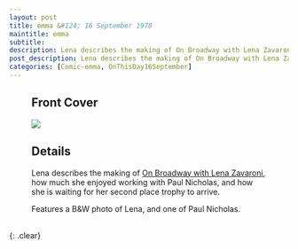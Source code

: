 ```yaml
---
layout: post
title: emma &#124; 16 September 1978
maintitle: emma
subtitle:
description: Lena describes the making of On Broadway with Lena Zavaroni, how much she enjoyed working with Paul Nicholas, and how she is waiting for her second place trophy to arrive.
post_description: Lena describes the making of On Broadway with Lena Zavaroni, how much she enjoyed working with Paul Nicholas, and how she is waiting for her second place trophy to arrive.
categories: [Comic-emma, OnThisDay16September]
---
```


<figure class="fig1">
<h2>Front Cover</h2>
<a href="{{ page.image }}"><img src="{{ page.image }}" class="full-width zoom-in" /></a>
</figure>

<figure class="fig2">
<h2>Details</h2>
<p>Lena describes the making of <a href="/1978-09-06-on-broadway-with-lena-zavaroni">On Broadway with Lena Zavaroni</a>, how much she enjoyed working with Paul Nicholas, and how she is waiting for her second place trophy to arrive.</p>
<p>Features a B&W photo of Lena, and one of Paul Nicholas.</p>
</figure>

<br />{: .clear}
